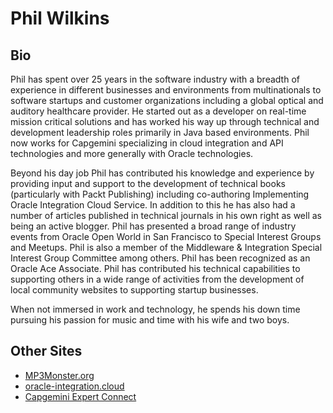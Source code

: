 # Phil Wilkins
## Bio
Phil has spent over 25 years in the software industry with a breadth of experience in different businesses and environments from multinationals to software startups and customer organizations including a global optical and auditory healthcare provider.  He started out as a developer on real-time mission critical solutions and has worked his way up through technical and development leadership roles primarily in Java based environments. Phil now works for Capgemini specializing in cloud integration and API technologies and more generally with Oracle technologies.

Beyond his day job Phil has contributed his knowledge and experience by providing input and support to the development of technical books (particularly with Packt Publishing) including co-authoring Implementing Oracle Integration Cloud Service. In addition to this he has also had a number of articles published in technical journals in his own right as well as being an active blogger. Phil has presented a broad range of industry events from Oracle Open World in San Francisco to Special Interest Groups and Meetups. Phil is also a member of the Middleware & Integration Special Interest Group Committee among others.  Phil has been recognized as an Oracle Ace Associate.
Phil has contributed his technical capabilities to supporting others in a wide range of activities from the development of local community websites to supporting startup businesses.

When not immersed in work and technology, he spends his down time pursuing his passion for music and time with his wife and two boys.


## Other Sites
- [MP3Monster.org](https://mp3monster.org)
- [oracle-integration.cloud](https://oracle-integration.cloud)
- [Capgemini Expert Connect](https://www.capgemini.com/experts/oracle/phil-wilkins/)
